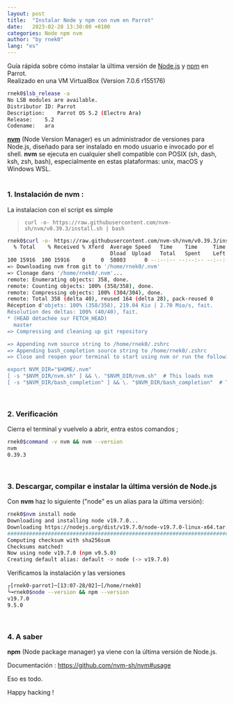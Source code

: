 ```yaml
---
layout: post
title:  "Instalar Node y npm con nvm en Parrot"
date:   2023-02-28 13:30:00 +0100
categories: Node npm nvm
author: "by rnek0"
lang: "es"
---
```


Guía rápida sobre cómo instalar la última versión de [Node.js](https://es.wikipedia.org/wiki/Node.js "Node.js en wikipedia") y [npm](https://es.wikipedia.org/wiki/Npm "Npm en wikipedia") en Parrot.  
Realizado en una VM VirtualBox (Version 7.0.6 r155176)

```bash
rnek0$lsb_release -a
No LSB modules are available.
Distributor ID:	Parrot
Description:	Parrot OS 5.2 (Electro Ara)
Release:	5.2
Codename:	ara
```

[**nvm**](https://github.com/nvm-sh/nvm "nvm en Github") (Node Version Manager) es un administrador de versiones para Node.js, diseñado para ser instalado en modo usuario e invocado por el shell. **nvm** se ejecuta en cualquier shell compatible con POSIX (sh, dash, ksh, zsh, bash), especialmente en estas plataformas: unix, macOS y Windows WSL.  
&nbsp;

### 1. Instalación de nvm :  

La instalacion con el script es simple  
> ```curl -o- https://raw.githubusercontent.com/nvm-sh/nvm/v0.39.3/install.sh | bash```

```bash
rnek0$curl -o- https://raw.githubusercontent.com/nvm-sh/nvm/v0.39.3/install.sh | bash
  % Total    % Received % Xferd  Average Speed   Time    Time     Time  Current
                                 Dload  Upload   Total   Spent    Left  Speed
100 15916  100 15916    0     0  50803      0 --:--:-- --:--:-- --:--:-- 50849
=> Downloading nvm from git to '/home/rnek0/.nvm'
=> Clonage dans '/home/rnek0/.nvm'...
remote: Enumerating objects: 358, done.
remote: Counting objects: 100% (358/358), done.
remote: Compressing objects: 100% (304/304), done.
remote: Total 358 (delta 40), reused 164 (delta 28), pack-reused 0
Réception d'objets: 100% (358/358), 219.04 Kio | 2.70 Mio/s, fait.
Résolution des deltas: 100% (40/40), fait.
* (HEAD détachée sur FETCH_HEAD)
  master
=> Compressing and cleaning up git repository

=> Appending nvm source string to /home/rnek0/.zshrc
=> Appending bash_completion source string to /home/rnek0/.zshrc
=> Close and reopen your terminal to start using nvm or run the following to use it now:

export NVM_DIR="$HOME/.nvm"
[ -s "$NVM_DIR/nvm.sh" ] && \. "$NVM_DIR/nvm.sh"  # This loads nvm
[ -s "$NVM_DIR/bash_completion" ] && \. "$NVM_DIR/bash_completion"  # This loads nvm bash_completion
```  
&nbsp;

### 2. Verificación 

Cierra el terminal y vuelvelo a abrir, entra estos comandos ; 

```bash
rnek0$command -v nvm && nvm --version
nvm
0.39.3
```  
&nbsp;

### 3. Descargar, compilar e instalar la última versión de Node.js

Con **nvm** haz lo siguiente ("node" es un alias para la última versión):

```bash
rnek0$nvm install node 
Downloading and installing node v19.7.0...
Downloading https://nodejs.org/dist/v19.7.0/node-v19.7.0-linux-x64.tar.xz...
############################################################################### 100.0%
Computing checksum with sha256sum
Checksums matched!
Now using node v19.7.0 (npm v9.5.0)
Creating default alias: default -> node (-> v19.7.0)
```

Verificamos la instalación y las versiones

```bash
┌[rnek0-parrot]─[13:07-28/02]─[/home/rnek0]
└╼rnek0$node --version && npm --version
v19.7.0
9.5.0
```  
&nbsp;

### 4. A saber

**npm** (Node package manager) ya viene con la última versión de Node.js.

Documentación : <https://github.com/nvm-sh/nvm#usage>

Eso es todo.

Happy hacking !